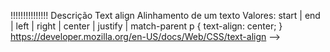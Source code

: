 <Text-align>!!!!!!!!!!!!!!!
Descrição
Text align
Alinhamento de um texto
Valores: start | end | left | right | center | justify | match-parent
p {
	text-align: center;
}
https://developer.mozilla.org/en-US/docs/Web/CSS/text-align -->